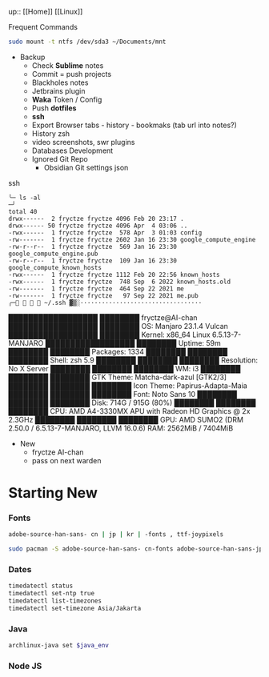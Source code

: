 up:: [[Home]] [[Linux]]

Frequent Commands
```sh
sudo mount -t ntfs /dev/sda3 ~/Documents/mnt
```

- Backup
	- Check **Sublime** notes
	- Commit = push projects
	- Blackholes notes
	- Jetbrains plugin
	- **Waka** Token / Config
	- Push **dotfiles**
	- **ssh**
	- Export Browser tabs - history - bookmaks (tab url into notes?)
	- History zsh
	- video screenshots, swr plugins
	- Databases Development
	- Ignored Git Repo
		- Obsidian Git settings json

ssh
```
╰─ ls -al                                                                                                                           ─╯
total 40
drwx------  2 fryctze fryctze 4096 Feb 20 23:17 .
drwx------ 50 fryctze fryctze 4096 Apr  4 03:06 ..
-rwx------  1 fryctze fryctze  578 Apr  3 01:03 config
-rw-------  1 fryctze fryctze 2602 Jan 16 23:30 google_compute_engine
-rw-r--r--  1 fryctze fryctze  569 Jan 16 23:30 google_compute_engine.pub
-rw-r--r--  1 fryctze fryctze  109 Jan 16 23:30 google_compute_known_hosts
-rwx------  1 fryctze fryctze 1112 Feb 20 22:56 known_hosts
-rwx------  1 fryctze fryctze  748 Sep  6 2022 known_hosts.old
-rw-------  1 fryctze fryctze  464 Sep 22 2021 me
-rw-------  1 fryctze fryctze   97 Sep 22 2021 me.pub
╭─    ~/.ssh ▓▒░··································
```


 ██████████████████  ████████     fryctze@AI-chan
 ██████████████████  ████████     OS: Manjaro 23.1.4 Vulcan
 ██████████████████  ████████     Kernel: x86_64 Linux 6.5.13-7-MANJARO
 ██████████████████  ████████     Uptime: 59m
 ████████            ████████     Packages: 1334
 ████████  ████████  ████████     Shell: zsh 5.9
 ████████  ████████  ████████     Resolution: No X Server
 ████████  ████████  ████████     WM: i3
 ████████  ████████  ████████     GTK Theme: Matcha-dark-azul [GTK2/3]
 ████████  ████████  ████████     Icon Theme: Papirus-Adapta-Maia
 ████████  ████████  ████████     Font: Noto Sans 10
 ████████  ████████  ████████     Disk: 714G / 915G (80%)
 ████████  ████████  ████████     CPU: AMD A4-3330MX APU with Radeon HD Graphics @ 2x 2.3GHz
 ████████  ████████  ████████     GPU: AMD SUMO2 (DRM 2.50.0 / 6.5.13-7-MANJARO, LLVM 16.0.6)
                                  RAM: 2562MiB / 7404MiB



- New
	- fryctze AI-chan
	- pass on next warden


# Starting New

### Fonts
```sh
adobe-source-han-sans- cn | jp | kr | -fonts , ttf-joypixels

sudo pacman -S adobe-source-han-sans- cn-fonts adobe-source-han-sans-jp-fonts adobe-source-han-sans-kr-fonts ttf-joypixels
```

### Dates
```sh
timedatectl status
timedatectl set-ntp true
timedatectl list-timezones
timedatectl set-timezone Asia/Jakarta
```

### Java
```sh
archlinux-java set $java_env
```


### Node JS
